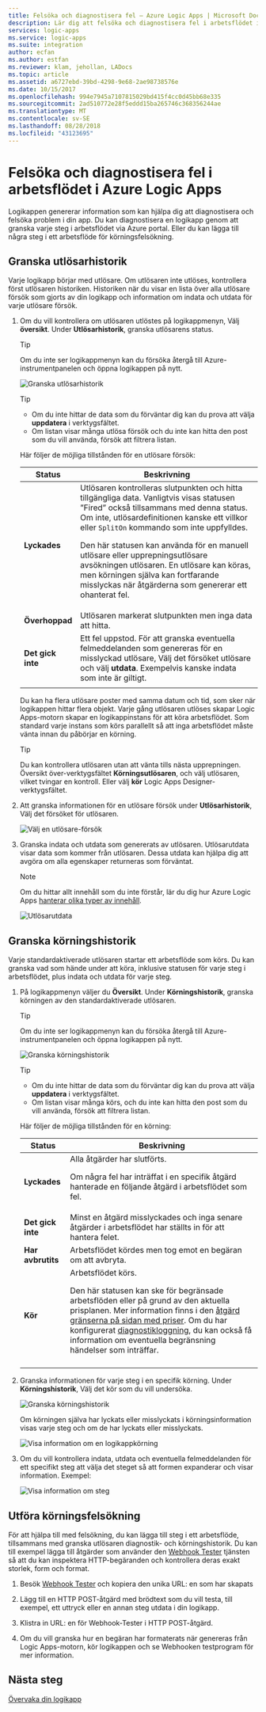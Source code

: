 ```yaml
---
title: Felsöka och diagnostisera fel – Azure Logic Apps | Microsoft Docs
description: Lär dig att felsöka och diagnostisera fel i arbetsflödet i Azure Logic Apps
services: logic-apps
ms.service: logic-apps
ms.suite: integration
author: ecfan
ms.author: estfan
ms.reviewer: klam, jehollan, LADocs
ms.topic: article
ms.assetid: a6727ebd-39bd-4298-9e68-2ae98738576e
ms.date: 10/15/2017
ms.openlocfilehash: 994e7945a7107815029bd415f4cc0d45bb68e335
ms.sourcegitcommit: 2ad510772e28f5eddd15ba265746c368356244ae
ms.translationtype: MT
ms.contentlocale: sv-SE
ms.lasthandoff: 08/28/2018
ms.locfileid: "43123695"
---
```

# <a name="troubleshoot-and-diagnose-workflow-failures-in-azure-logic-apps"></a>Felsöka och diagnostisera fel i arbetsflödet i Azure Logic Apps

Logikappen genererar information som kan hjälpa dig att diagnostisera och felsöka problem i din app. Du kan diagnostisera en logikapp genom att granska varje steg i arbetsflödet via Azure portal. Eller du kan lägga till några steg i ett arbetsflöde för körningsfelsökning.

## <a name="review-trigger-history"></a>Granska utlösarhistorik

Varje logikapp börjar med utlösare. Om utlösaren inte utlöses, kontrollera först utlösaren historiken. Historiken när du visar en lista över alla utlösare försök som gjorts av din logikapp och information om indata och utdata för varje utlösare försök.

1. Om du vill kontrollera om utlösaren utlöstes på logikappmenyn, Välj **översikt**. Under **Utlösarhistorik**, granska utlösarens status.

   > [!TIP]
   > Om du inte ser logikappmenyn kan du försöka återgå till Azure-instrumentpanelen och öppna logikappen på nytt.

   ![Granska utlösarhistorik](./media/logic-apps-diagnosing-failures/logic-app-trigger-history-overview.png)

   > [!TIP]
   > * Om du inte hittar de data som du förväntar dig kan du prova att välja **uppdatera** i verktygsfältet.
   > * Om listan visar många utlösa försök och du inte kan hitta den post som du vill använda, försök att filtrera listan.

   Här följer de möjliga tillstånden för en utlösare försök:

   | Status | Beskrivning | 
   | ------ | ----------- | 
   | **Lyckades** | Utlösaren kontrolleras slutpunkten och hitta tillgängliga data. Vanligtvis visas statusen ”Fired” också tillsammans med denna status. Om inte, utlösardefinitionen kanske ett villkor eller `SplitOn` kommando som inte uppfylldes. <p>Den här statusen kan använda för en manuell utlösare eller upprepningsutlösare avsökningen utlösaren. En utlösare kan köras, men körningen själva kan fortfarande misslyckas när åtgärderna som genererar ett ohanterat fel. | 
   | **Överhoppad** | Utlösaren markerat slutpunkten men inga data att hitta. | 
   | **Det gick inte** | Ett fel uppstod. För att granska eventuella felmeddelanden som genereras för en misslyckad utlösare, Välj det försöket utlösare och välj **utdata**. Exempelvis kanske indata som inte är giltigt. | 
   ||| 

   Du kan ha flera utlösare poster med samma datum och tid, som sker när logikappen hittar flera objekt. 
   Varje gång utlösaren utlöses skapar Logic Apps-motorn skapar en logikappinstans för att köra arbetsflödet. Som standard varje instans som körs parallellt så att inga arbetsflödet måste vänta innan du påbörjar en körning.

   > [!TIP]
   > Du kan kontrollera utlösaren utan att vänta tills nästa upprepningen. Översikt över-verktygsfältet **Körningsutlösaren**, och välj utlösaren, vilket tvingar en kontroll. Eller välj **kör** Logic Apps Designer-verktygsfältet.

3. Att granska informationen för en utlösare försök under **Utlösarhistorik**, Välj det försöket för utlösaren. 

   ![Välj en utlösare-försök](./media/logic-apps-diagnosing-failures/logic-app-trigger-history.png)

4. Granska indata och utdata som genererats av utlösaren. Utlösarutdata visar data som kommer från utlösaren. Dessa utdata kan hjälpa dig att avgöra om alla egenskaper returneras som förväntat.

   > [!NOTE]
   > Om du hittar allt innehåll som du inte förstår, lär du dig hur Azure Logic Apps [hanterar olika typer av innehåll](../logic-apps/logic-apps-content-type.md).

   ![Utlösarutdata](./media/logic-apps-diagnosing-failures/trigger-outputs.png)

## <a name="review-run-history"></a>Granska körningshistorik

Varje standardaktiverade utlösaren startar ett arbetsflöde som körs. Du kan granska vad som hände under att köra, inklusive statusen för varje steg i arbetsflödet, plus indata och utdata för varje steg.

1. På logikappmenyn väljer du **Översikt**. Under **Körningshistorik**, granska körningen av den standardaktiverade utlösaren.

   > [!TIP]
   > Om du inte ser logikappmenyn kan du försöka återgå till Azure-instrumentpanelen och öppna logikappen på nytt.

   ![Granska körningshistorik](./media/logic-apps-diagnosing-failures/logic-app-runs-history-overview.png)

   > [!TIP]
   > * Om du inte hittar de data som du förväntar dig kan du prova att välja **uppdatera** i verktygsfältet.
   > * Om listan visar många körs, och du inte kan hitta den post som du vill använda, försök att filtrera listan.

   Här följer de möjliga tillstånden för en körning:

   | Status | Beskrivning | 
   | ------ | ----------- | 
   | **Lyckades** | Alla åtgärder har slutförts. <p>Om några fel har inträffat i en specifik åtgärd hanterade en följande åtgärd i arbetsflödet som fel. | 
   | **Det gick inte** | Minst en åtgärd misslyckades och inga senare åtgärder i arbetsflödet har ställts in för att hantera felet. | 
   | **Har avbrutits** | Arbetsflödet kördes men tog emot en begäran om att avbryta. | 
   | **Kör** | Arbetsflödet körs. <p>Den här statusen kan ske för begränsade arbetsflöden eller på grund av den aktuella prisplanen. Mer information finns i den [åtgärd gränserna på sidan med priser](https://azure.microsoft.com/pricing/details/logic-apps/). Om du har konfigurerat [diagnostikloggning](../logic-apps/logic-apps-monitor-your-logic-apps.md), du kan också få information om eventuella begränsning händelser som inträffar. | 
   ||| 

2. Granska informationen för varje steg i en specifik körning. Under **Körningshistorik**, Välj det kör som du vill undersöka.

   ![Granska körningshistorik](./media/logic-apps-diagnosing-failures/logic-app-run-history.png)

   Om körningen själva har lyckats eller misslyckats i körningsinformation visas varje steg och om de har lyckats eller misslyckats.

   ![Visa information om en logikappkörning](./media/logic-apps-diagnosing-failures/logic-app-run-details.png)

3. Om du vill kontrollera indata, utdata och eventuella felmeddelanden för ett specifikt steg att välja det steget så att formen expanderar och visar information. Exempel:

   ![Visa information om steg](./media/logic-apps-diagnosing-failures/logic-app-run-details-expanded.png)

## <a name="perform-runtime-debugging"></a>Utföra körningsfelsökning

För att hjälpa till med felsökning, du kan lägga till steg i ett arbetsflöde, tillsammans med granska utlösaren diagnostik- och körningshistorik. Du kan till exempel lägga till åtgärder som använder den [Webhook Tester](https://webhook.site/) tjänsten så att du kan inspektera HTTP-begäranden och kontrollera deras exakt storlek, form och format.

1. Besök [Webhook Tester](https://webhook.site/) och kopiera den unika URL: en som har skapats

2. Lägg till en HTTP POST-åtgärd med brödtext som du vill testa, till exempel, ett uttryck eller en annan steg utdata i din logikapp.

3. Klistra in URL: en för Webhook-Tester i HTTP POST-åtgärd.

4. Om du vill granska hur en begäran har formaterats när genereras från Logic Apps-motorn, kör logikappen och se Webhooken testprogram för mer information.

## <a name="next-steps"></a>Nästa steg

[Övervaka din logikapp](../logic-apps/logic-apps-monitor-your-logic-apps.md)
